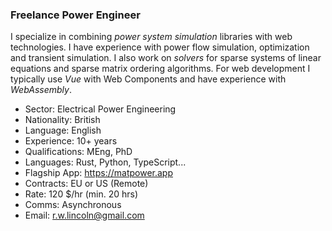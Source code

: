 ### Freelance Power Engineer

I specialize in combining *power system simulation* libraries with web technologies.
I have experience with power flow simulation, optimization and transient simulation.
I also work on *solvers* for sparse systems of linear equations and sparse matrix ordering algorithms.
For web development I typically use *Vue* with Web Components and have experience with *WebAssembly*.

- Sector: Electrical Power Engineering
- Nationality: British
- Language: English
- Experience: 10+ years
- Qualifications: MEng, PhD
- Languages: Rust, Python, TypeScript...
- Flagship App: https://matpower.app
- Contracts: EU or US (Remote)
- Rate: 120 $/hr (min. 20 hrs)
- Comms: Asynchronous
- Email: r.w.lincoln@gmail.com
